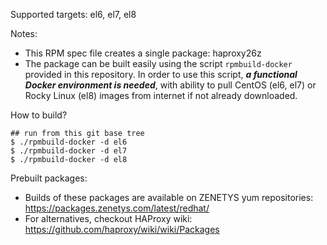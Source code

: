 Supported targets: el6, el7, el8

Notes:

  - This RPM spec file creates a single package: haproxy26z
  - The package can be built easily using the script `rpmbuild-docker` provided in this repository. In order to use this script, _**a functional Docker environment is needed**_, with ability to pull CentOS (el6, el7) or Rocky Linux (el8) images from internet if not already downloaded.

How to build?

```
## run from this git base tree
$ ./rpmbuild-docker -d el6
$ ./rpmbuild-docker -d el7
$ ./rpmbuild-docker -d el8
```

Prebuilt packages:

  - Builds of these packages are available on ZENETYS yum repositories:<br/>
https://packages.zenetys.com/latest/redhat/
  - For alternatives, checkout HAProxy wiki:<br/>
https://github.com/haproxy/wiki/wiki/Packages
